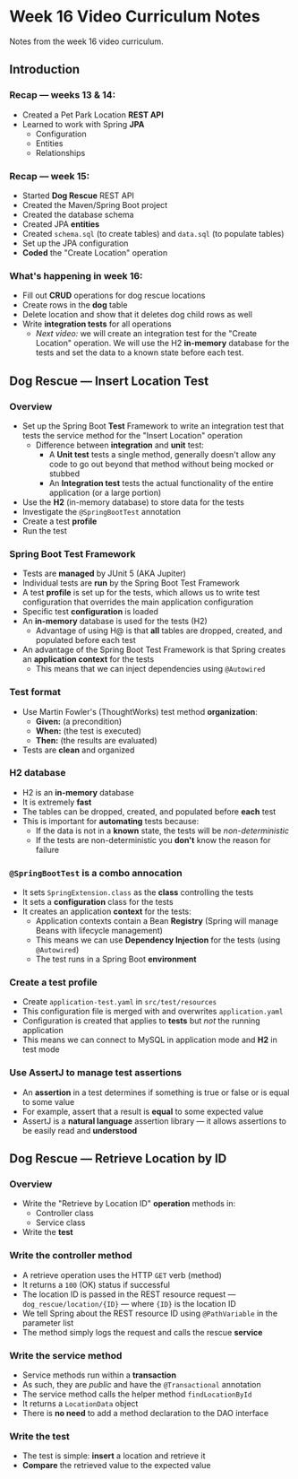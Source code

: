 # Week 16 Video Curriculum Notes

Notes from the week 16 video curriculum.

## Introduction

### Recap — weeks 13 & 14:

-   Created a Pet Park Location **REST API**
-   Learned to work with Spring **JPA**
    -   Configuration
    -   Entities
    -   Relationships

### Recap — week 15:

-   Started **Dog Rescue** REST API
-   Created the Maven/Spring Boot project
-   Created the database schema
-   Created JPA **entities**
-   Created `schema.sql` (to create tables) and `data.sql` (to populate tables)
-   Set up the JPA configuration
-   **Coded** the "Create Location" operation

### What's happening in week 16:

-   Fill out **CRUD** operations for dog rescue locations
-   Create rows in the **dog** table
-   Delete location and show that it deletes dog child rows as well
-   Write **integration tests** for all operations
    -   _Next video:_ we will create an integration test for the "Create Location" operation. We will use the H2 **in-memory** database for the tests and set the data to a known state before each test.

## Dog Rescue — Insert Location Test

### Overview

-   Set up the Spring Boot **Test** Framework to write an integration test that tests the service method for the "Insert Location" operation
    -   Difference between **integration** and **unit** test:
        -   A **Unit test** tests a single method, generally doesn't allow any code to go out beyond that method without being mocked or stubbed
        -   An **Integration test** tests the actual functionality of the entire application (or a large portion)
-   Use the **H2** (in-memory database) to store data for the tests
-   Investigate the `@SpringBootTest` annotation
-   Create a test **profile**
-   Run the test

### Spring Boot Test Framework

-   Tests are **managed** by JUnit 5 (AKA Jupiter)
-   Individual tests are **run** by the Spring Boot Test Framework
-   A test **profile** is set up for the tests, which allows us to write test configuration that overrides the main application configuration
-   Specific test **configuration** is loaded
-   An **in-memory** database is used for the tests (H2)
    -   Advantage of using H@ is that **all** tables are dropped, created, and populated before each test
-   An advantage of the Spring Boot Test Framework is that Spring creates an **application context** for the tests
    -   This means that we can inject dependencies using `@Autowired`

### Test format

-   Use Martin Fowler's (ThoughtWorks) test method **organization**:
    -   **Given:** (a precondition)
    -   **When:** (the test is executed)
    -   **Then:** (the results are evaluated)
-   Tests are **clean** and organized

### H2 database

-   H2 is an **in-memory** database
-   It is extremely **fast**
-   The tables can be dropped, created, and populated before **each** test
-   This is important for **automating** tests because:
    -   If the data is not in a **known** state, the tests will be _non-deterministic_
    -   If the tests are non-deterministic you **don't** know the reason for failure

### `@SpringBootTest` is a combo annocation

-   It sets `SpringExtension.class` as the **class** controlling the tests
-   It sets a **configuration** class for the tests
-   It creates an application **context** for the tests:
    -   Application contexts contain a Bean **Registry** (Spring will manage Beans with lifecycle management)
    -   This means we can use **Dependency Injection** for the tests (using `@Autowired`)
    -   The test runs in a Spring Boot **environment**

### Create a test profile

-   Create `application-test.yaml` in `src/test/resources`
-   This configuration file is merged with and overwrites `application.yaml`
-   Configuration is created that applies to **tests** but _not_ the running application
-   This means we can connect to MySQL in application mode and **H2** in test mode

### Use AssertJ to manage test assertions

-   An **assertion** in a test determines if something is true or false or is equal to some value
-   For example, assert that a result is **equal** to some expected value
-   AssertJ is a **natural language** assertion library — it allows assertions to be easily read and **understood**

## Dog Rescue — Retrieve Location by ID

### Overview

-   Write the "Retrieve by Location ID" **operation** methods in:
    -   Controller class
    -   Service class
-   Write the **test**

### Write the controller method

-   A retrieve operation uses the HTTP `GET` verb (method)
-   It returns a `100` (OK) status if successful
-   The location ID is passed in the REST resource request — `dog_rescue/location/{ID}` — where `{ID}` is the location ID
-   We tell Spring about the REST resource ID using `@PathVariable` in the parameter list
-   The method simply logs the request and calls the rescue **service**

### Write the service method

-   Service methods run within a **transaction**
-   As such, they are _public_ and have the `@Transactional` annotation
-   The service method calls the helper method `findLocationById`
-   It returns a `LocationData` object
-   There is **no need** to add a method declaration to the DAO interface

### Write the test

-   The test is simple: **insert** a location and retrieve it
-   **Compare** the retrieved value to the expected value

<!-- ## Dog Rescue — Retrieve All Locations -->

<!-- ## Dog Rescue — Update Location -->

<!-- ## Dog Rescue — Delete Location -->
